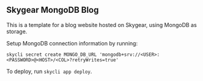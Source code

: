 Skygear MongoDB Blog
--------------------

This is a template for a blog website hosted on Skygear, using MongoDB as storage.

Setup MongoDB connection information by running:

`skycli secret create MONGO_DB_URL 'mongodb+srv://<USER>:<PASSWORD>@<HOST>/<COL>?retryWrites=true'`

To deploy, run `skycli app deploy`.

